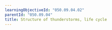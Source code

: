 ```yaml
---
learningObjectiveId: "050.09.04.02"
parentId: "050.09.04"
title: Structure of thunderstorms, life cycle
---
```

